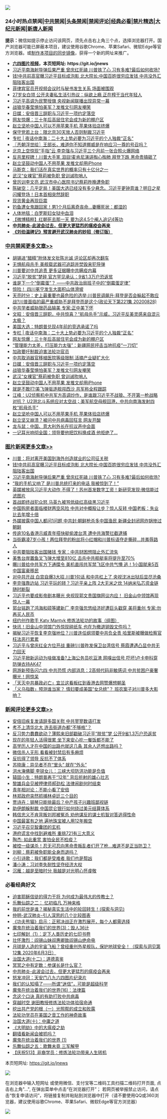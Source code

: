 ![](https://raw.githubusercontent.com/fqnews/bnews/master/64photo/fqnews-qr.jpg)

<div id="tt">
<h3>24小时热点禁闻|<a href="#%E4%B8%AD%E5%85%B1%E7%A6%81%E9%97%BB%E6%9B%B4%E5%A4%9A%E6%96%87%E7%AB%A0">中共禁闻</a>|<a href="#%E5%9B%BE%E7%89%87%E6%96%B0%E9%97%BB%E6%9B%B4%E5%A4%9A%E6%96%87%E7%AB%A0">头条禁闻</a>|<a href="#%E6%96%B0%E9%97%BB%E8%AF%84%E8%AE%BA%E6%9B%B4%E5%A4%9A%E6%96%87%E7%AB%A0">禁闻评论|<a href="#%E5%BF%85%E7%9C%8B%E7%BB%8F%E5%85%B8%E5%A5%BD%E6%96%87">经典必看|<a href="/video.md#%E7%A6%81%E7%89%87%E7%B2%BE%E9%80%89">禁片精选</a>|<a href="https://github.com/fqnews/djy/blob/master/gb/nf1351518.md#1">大纪元新闻</a>|<a href="https://github.com/fqnews/ntdtv/blob/master/gb/prog204.md#1">新唐人新闻</a></h3>
<div><b>提示：</b>微信如提示停止访问该网页，须先点击右上角三个点，选择浏览器打开。国产浏览器可能已屏蔽本项目，建议使用谷歌Chrome、苹果Safari、微软Edge等官方浏览器。或<a href="https://github.com/fqnews/bnews/blob/master/%E5%88%B6%E4%BD%9Cgit%E7%A6%81%E9%97%BB%E9%95%9C%E5%83%8F.md">制作本项目的同步镜像</a>，获得一个新的网址来推广。</div>
<ul>
<li><b><a href="http://d1.bdrive.tk/64.mp4" target="_blank">六四图片视频</a>，本页短网址: https://git.io/jnews</b></li>
<li><a href="/topimagenews/20200828/1387239.md">习近平南海射导弹后果严重 曾庆红死磕 川普铁了心 习有多难?最后如何收场?</a></li>
<li><a href="/topimagenews/20200828/1387286.md">钱!中共前高官曝习近平目标成泡影 北大院长:中国百姓很穷应发钱 中共没外汇阻陆客出国</a></li>
<li><a href="/baitai/20200828/1387234.md">菲律宾官员开视频会议时与秘书发生关系 场面被围观</a></li>
<li><a href="/funmedia/20200829/1387511.md">27岁女白领 公开夫妻私生活引热议：纵欲上瘾 正在榨干当代年轻人</a></li>
<li><a href="/comments/20200828/1387181.md">习近平高调为民警授旗 央视新闻联播出现异常一幕</a></li>
<li><a href="/cbnews/20200828/1387272.md">战狼华春莹惧怕美军？发推文引网友嘲笑</a></li>
<li><a href="/cbnews/20200828/1387273.md">日媒：安倍晋三辞职与习近平一项约定落空</a></li>
<li><a href="/cbnews/20200829/1387453.md">网友惊爆：三十年后高层住宅会成为新的棚户区</a></li>
<li><a href="/cbnews/20200828/1387165.md">赵立坚呛中国人可以不用苹果手机 苹果体验店挤爆</a></li>
<li><a href="/cnnews/20200829/1387455.md">保守党若上台：限北京30天放人否则制裁习近平</a></li>
<li><a href="/cbnews/20200829/1387480.md">专栏 | 夜话中南海：二十大上势必要为习近平的个人独裁“正名“</a></li>
<li><a href="/ssgc/20200829/1387450.md">〖兲朝浮世绘〗王部长，难道你不知道挪威是在响应习一尊的号召吗？</a></li>
<li><a href="/comments/20200828/1387226.md">北京上空惊现“手指”云 李克强与习近平三个月前一张合照火爆网络</a></li>
<li><a href="/cnnews/20200828/1387353.md">反共里程碑！川普大手笔 泪目!麦肯尼演讲掏心掏肺 拜登下跌 黑命贵搞砸了</a></li>
<li><a href="/cbnews/20200828/1387261.md">赵立坚鼓动中国人不用苹果 发推文却用iPhone</a></li>
<li><a href="/cnnews/20200829/1387477.md">马斯克：我们活在真实世界的概率只有十亿分之一</a></li>
<li><a href="/cbnews/20200828/1387271.md">武汉“女裸官”蔡莉被免职 曾训诫吹哨人</a></li>
<li><a href="/headline/20200828/1387219.md">曾厉训李文亮 武汉市中心医院书记蔡莉昨晚遭免职</a></li>
<li><a href="/bannedvideo/20200829/1387472.md">陈破空：几乎定局！美国大选已经没有多少悬念。习近平更钟意谁？明日之星闪耀登场！日本首相突然辞职</a></li>
<li><a href="/finance/20200828/1387185.md">现货黄金再现巨震</a></li>
<li><a href="/funmedia/20200829/1387494.md">钓鱼遭女鬼跟回家！男1个月后离奇丧命…妻曝死状：都湿的</a></li>
<li><a href="/renquan/xgmyd/20200828/1387196.md">人体地毯：白罗斯妇女狱中血泪</a></li>
<li><a href="/comments/20200828/1387275.md">【微博精粹】红朝死去那一天 要为这4.5个阉人追记4等功</a></li>
<li><b><a href="/comments/20200211/1275071.md" target="_blank">中共肺炎-此波会过去，但更大更猛烈的瘟疫会再来</a></b></li>
<li><b><a href="/comments/20200207/1272816.md" target="_blank">《刘伯温碑记》预言避开武汉肺炎的妙招（修订版）</a></b></li>
</ul>
</div>

<div class="catlist">
<h3><a href="/cbnews/" target="_blank">中共禁闻</a><span><a href="/cbnews/" target="_blank" rel="nofollow">更多文章>></a></span></h3>
<ul>
<li><a href="/cbnews/20200829/1387641.md" target="_blank">胡锡进“醋精”附体发文批陈光诚 评论区却再次翻车</a></li>
<li><a href="/cbnews/20200829/1387630.md" target="_blank">无惧航母杀手 美舰载武器可追踪并焚毁来犯导弹</a></li>
<li><a href="/cbnews/20200829/1387607.md" target="_blank">川普要对中共追责 更多证据曝中共瞒疫内幕</a></li>
<li><a href="/cbnews/20200829/1387606.md" target="_blank">习近平“脱贫”梦碎 官方罕见承认：9省1.3万户恐返贫</a></li>
<li><a href="/cbnews/20200829/1387603.md" target="_blank">谁是下一个“倒霉蛋”？ ——中共政治局班子中的“倒霉蛋定律”</a></li>
<li><a href="/cbnews/20200829/1387574.md" target="_blank">惊险！ 四川冕宁发生大面积山体滑坡</a></li>
<li><a href="/cbnews/20200829/1387570.md" target="_blank">天亮时分：史上最重要也最危险的选举;川普民调飙升;拜登是否会躲起不敢应战?川普面临的最严重威胁不是拜登而是这个(政论天下第221集 20200828)</a></li>
<li><a href="/cbnews/20200829/1387520.md" target="_blank">中共学者威胁限药品输美 专家:正中美下怀</a></li>
<li><a href="/cbnews/20200829/1387513.md" target="_blank">文昭：安倍晋三辞职，中共惊喜？“航母杀手”示威，习近平反美灵感来自混元太极？</a></li>
<li><a href="/cbnews/20200829/1387486.md" target="_blank">美国大选：特朗普兑现4年前的竞选承诺了吗</a></li>
<li><a href="/cbnews/20200829/1387480.md" target="_blank">专栏 | 夜话中南海：二十大上势必要为习近平的个人独裁“正名“</a></li>
<li><a href="/cbnews/20200829/1387453.md" target="_blank">网友惊爆：三十年后高层住宅会成为新的棚户区</a></li>
<li><a href="/cbnews/20200829/1387433.md" target="_blank">“管理能力太差，打压能力太强”：新疆网民抨击当地抗疫“一刀切”</a></li>
<li><a href="/cbnews/20200828/1387198.md" target="_blank">加政要吁制裁迫害法轮功官员</a></li>
<li><a href="/cbnews/20200828/1387199.md" target="_blank">中共取消器官移植医院等级限制 活摘产业疑扩大化</a></li>
<li><a href="/cbnews/20200828/1387273.md" target="_blank">日媒：安倍晋三辞职与习近平一项约定落空</a></li>
<li><a href="/cbnews/20200828/1387272.md" target="_blank">战狼华春莹惧怕美军？发推文引网友嘲笑</a></li>
<li><a href="/cbnews/20200828/1387271.md" target="_blank">武汉“女裸官”蔡莉被免职 曾训诫吹哨人</a></li>
<li><a href="/cbnews/20200828/1387261.md" target="_blank">赵立坚鼓动中国人不用苹果 发推文却用iPhone</a></li>
<li><a href="/cbnews/20200828/1387207.md" target="_blank">就是不敢打!美飞弹驱逐舰闯西沙 共军称全程跟踪</a></li>
<li><a href="/cbnews/20200828/1387202.md" target="_blank">江峰：U2侦察机中共军方高调炒作，是谁跟习近平不战狼、不开第一枪战略对抗？ U2测北斗系统应对太空战；美军航空母舰回港，中共向南海发射四枚“航母杀手”</a></li>
<li><a href="/cbnews/20200828/1387165.md" target="_blank">赵立坚呛中国人可以不用苹果手机 苹果体验店挤爆</a></li>
<li><a href="/cbnews/20200828/1387155.md" target="_blank">赵立坚又崩溃？被问中共病毒回狂言 网友开酸</a></li>
<li><a href="/cbnews/20200828/1387099.md" target="_blank">龙与鼠：中国、意大利外长在抗议声中会面</a></li>
<li><a href="/cbnews/20200828/1387086.md" target="_blank">一记耳光响彻全国：领导要他把饮料换成酒 他拒绝了&#8230;</a></li>

</ul>
</div>
<div class="catlist">
<h3><a href="/topimagenews/" target="_blank">图片新闻</a><span><a href="/topimagenews/" target="_blank" rel="nofollow">更多文章>></a></span></h3>
<ul>
<li><a href="/topimagenews/20200829/1387452.md" target="_blank">川普：将对离开美国到海外创造就业的公司征关税</a></li>
<li><a href="/topimagenews/20200828/1387286.md" target="_blank">钱!中共前高官曝习近平目标成泡影 北大院长:中国百姓很穷应发钱 中共没外汇阻陆客出国</a></li>
<li><a href="/topimagenews/20200828/1387239.md" target="_blank">习近平南海射导弹后果严重 曾庆红死磕 川普铁了心 习有多难?最后如何收场?</a></li>
<li><a href="/topimagenews/20200828/1387154.md" target="_blank">“我的手机又响了 是川普总统打来的电话 我被惊到了！”</a></li>
<li><a href="/topimagenews/20200827/1386825.md" target="_blank">英媒被放风习近平大动作 不得了！苏州首发数字工资！新研究发现:微信能过滤图片</a></li>
<li><a href="/topimagenews/20200827/1386824.md" target="_blank">首战即终战犯众怒 马英九被骂低级红高级黑习近平</a></li>
<li><a href="/topimagenews/20200827/1386771.md" target="_blank">中国购房者面临楼财两空风险 中共对中概股让步？惊人反转 中国老板：失业比去年增十倍</a></li>
<li><a href="/topimagenews/20200827/1386697.md" target="_blank">外媒披露中国人都问1问题 中共封:朝鲜枪杀多中国渔民 新疆全封闭网炸锅惨过朝鲜</a></li>
<li><a href="/topimagenews/20200827/1386650.md" target="_blank">传逾10名香港示威青年搭快艇偷渡台湾 遭中共海警拦截逮捕</a></li>
<li><a href="/topimagenews/20200827/1386649.md" target="_blank">当街霸凌7岁小孩！两位拜登的粉丝将小红帽和川普标语夺走撕碎…并羞辱路人</a></li>
<li><a href="/topimagenews/20200827/1386619.md" target="_blank">中共要阻陆客出国赌钱 专家：中共财困想阻止外汇流失</a></li>
<li><a href="/topimagenews/20200827/1386557.md" target="_blank">美售台岸置鱼叉飞弹大增至810亿 击杀中共舰艇率将提升至70%</a></li>
<li><a href="/topimagenews/20200827/1386288.md" target="_blank">曝川普给中共军方下通牒令 美机直闯共军禁飞区中共气懵 逃！1小国就来5百中国富豪移民</a></li>
<li><a href="/topimagenews/20200826/1386183.md" target="_blank">对中共开战 白宫自爆3大招 川普1句话 和中共杠上了 央视沈冰出狱后显尽沧桑</a></li>
<li><a href="/topimagenews/20200826/1386158.md" target="_blank">李克强靠边站 习近平玩的转？习近平亲上阵 2大无米之炊 14纳米弘芯资金链随时断裂</a></li>
<li><a href="/topimagenews/20200825/1385728.md" target="_blank">习近平也要成影帝剧本曝光 央视现郭文贵国旗网议内应！ 旧金山中领馆再现惊人一幕</a></li>
<li><a href="/topimagenews/20200825/1385626.md" target="_blank">郭台铭跑了鸿海和硕等建新厂 李克强忽悠经济好遭巨头戳穿 美将重创 专家:勿再买人民币</a></li>
<li><a href="/comments/20200825/1385430.md" target="_blank">纽约创作歌手 Katy Mantyk 修炼法轮功的故事（组图）</a></li>
<li><a href="/topimagenews/20200825/1385377.md" target="_blank">快讯！旧金山中领馆门外惊现碎纸车 也在为撤退销毁文件吗？</a></li>
<li><a href="/topimagenews/20200824/1385240.md" target="_blank">揭秘习近平恢复李克强地位？川普连任纲领要中共负全责 哈里斯被曝做检察官枉法恶行累累</a></li>
<li><a href="/topimagenews/20200824/1385155.md" target="_blank">习近平与曾庆红全方位开战 重磅!川普昨发保卫台湾信号 蔡霞遭遇凸显中共无力回天</a></li>
<li><a href="/topimagenews/20200824/1385133.md" target="_blank">习近平掀新运动为啥做准备?上海公务员吃豆渣 网嗅出信号 吓坏!卢卡申科穿防弹衣持AK47</a></li>
<li><a href="/topimagenews/20200823/1384619.md" target="_blank">网游新预告闪六四 中共恐慌 内部消息：2高频代码非敏感词 中共贫困户豪奢曝光！网惊呆</a></li>
<li><a href="/topimagenews/20200823/1384618.md" target="_blank">「天灭中共暴政必亡」宜兰这看板红到香港去网赞爆想朝圣</a></li>
<li><a href="/topimagenews/20200823/1384594.md" target="_blank">「义乌指数」预测谁当家？ 情妇要成美国“女总统”？ 班农案子对川普多大影响？</a></li>

</ul>
</div>
<div class="catlist">
<h3><a href="/comments/" target="_blank">新闻评论</a><span><a href="/comments/" target="_blank" rel="nofollow">更多文章>></a></span></h3>
<ul>
<li><a href="/comments/20200829/1387643.md" target="_blank">安倍旧疾复发请辞多国关慰 中共寥寥数语打发</a></li>
<li><a href="/comments/20200829/1387631.md" target="_blank">考不上清华北大 连去街道办都“不够格”？</a></li>
<li><a href="/comments/20200829/1387604.md" target="_blank">反习势力蠢蠢欲动？薄熙来旧部戳破习近平“脱贫”梦 公开9省1.3万户恐返贫</a></li>
<li><a href="/comments/20200829/1387602.md" target="_blank">现在的年轻人活得很累 坐下来安心吃一餐饭都不能了</a></li>
<li><a href="/comments/20200829/1387601.md" target="_blank">高学历人才在中国的出路也就这几条 其余人还想出路吗？</a></li>
<li><a href="/comments/20200829/1387600.md" target="_blank">微信杀人无形 看看被封禁后有多麻烦</a></li>
<li><a href="/comments/20200829/1387599.md" target="_blank">反抗得了领导 反抗不了体系</a></li>
<li><a href="/comments/20200829/1387598.md" target="_blank">苏晓康：异见者不在“里头” 就在“外头”</a></li>
<li><a href="/comments/20200829/1387586.md" target="_blank">洪水淹佛脚 李锐女儿：三峡大坝防洪功能是负值</a></li>
<li><a href="/comments/20200829/1387583.md" target="_blank">辕固小生：特朗普再干“12年” 背后折射的雄心壮志</a></li>
<li><a href="/comments/20200829/1387582.md" target="_blank">黎雄兵会见被押律师郝劲松 法律闹剧何时结束</a></li>
<li><a href="/comments/20200829/1387581.md" target="_blank">青年相对论：不能小看了安倍</a></li>
<li><a href="/comments/20200829/1387580.md" target="_blank">林郑政府突然抓捕林卓廷三个目的</a></li>
<li><a href="/comments/20200829/1387579.md" target="_blank">贾诗卉：钢琴只能排最后？中产孩子兴趣班鄙视链</a></li>
<li><a href="/comments/20200829/1387578.md" target="_blank">助伊朗躲制裁 中国昆仑银行如何绕过美元结算体系</a></li>
<li><a href="/comments/20200829/1387569.md" target="_blank">韩信忠义不肯背叛刘邦被冤杀 劝他谋反的谋士机智对答逃得性命</a></li>
<li><a href="/comments/20200829/1387563.md" target="_blank">中国最富有之地 遍地珠宝被人用12年搬空</a></li>
<li><a href="/comments/20200829/1387562.md" target="_blank">习近平召见智囊团的玄机</a></li>
<li><a href="/comments/20200829/1387561.md" target="_blank">港府谎言中找到避难所 重挑721有三大意义</a></li>
<li><a href="/comments/20200829/1387548.md" target="_blank">陶杰: 如此重赏 害怕全民不检疫？</a></li>
<li><a href="/comments/20200829/1387547.md" target="_blank">被控一级谋杀！忍无可忍向黑命贵叛乱者们开了枪…难道不是正当防卫？</a></li>
<li><a href="/comments/20200829/1387546.md" target="_blank">刘柳：蔡莉被免职能全身而退吗？</a></li>
<li><a href="/comments/20200829/1387545.md" target="_blank">小引诗歌：我们都是受难者 我们也是帮凶</a></li>
<li><a href="/comments/20200829/1387537.md" target="_blank">潘小涛：习对李失耐性坚夺经济大权</a></li>
<li><a href="/comments/20200829/1387536.md" target="_blank">沉雁：越是至暗时分 我越是对光明心怀虔敬</a></li>

</ul>
</div>

<div class="catlist">
<h3>必看经典好文</h3>
<ul>
<li><a href="/comments/20200622/1346846.md" target="_blank">迫害耶稣信徒的得力干将  为何成为最伟大的传教士？</a></li>
<li><a href="/tculture/20170711/790081.md" target="_blank">乐舞仙踪之二： 忆初临凡 万神来格</a></li>
<li><a href="/comments/20200715/1359453.md" target="_blank">我的前世是谁？揭秘真实生活中的轮回转生！(探索与洞见)</a></li>
<li><a href="/comments/20200620/1347687.md" target="_blank">仲明-武汉肺炎-引人深思的几个比较图表</a></li>
<li><a href="/comments/20200308/1290182.md" target="_blank">《功夫熊猫》启示：正邪决战正在激烈展开，每个人都需选择</a></li>
<li><a href="/topimagenews/20180521/945342.md" target="_blank">魔鬼在统治着我们的世界(3)：毁人36计</a></li>
<li><a href="/comments/20200816/1381021.md" target="_blank">七印解封（1）：定下人类历史的七印书卷</a></li>
<li><a href="/cbnews/20200727/1366904.md" target="_blank">壮怀激烈：阎锡山妹阎惠卿致阎锡山绝命电</a></li>
<li><a href="/comments/20200712/1359456.md" target="_blank">月球是人造的宇宙飞船？曾经重创外星舰队，保护地球安全！（探索与洞见第12集 2020年6月3日）</a></li>
<li><a href="/cbnews/20180318/916241.md" target="_blank">治国大道(十二)：道德真鉴</a></li>
<li><a href="/tculture/20200812/1378929.md" target="_blank">冥冥之中有定数：参谋长是什么官？</a></li>
<li><a href="/comments/20200211/1275071.md" target="_blank">中共肺炎-此波会过去，但更大更猛烈的瘟疫会再来</a></li>
<li><a href="/comments/20200604/783200.md" target="_blank">怒发冲冠：天安门八九六四图片纪录片</a></li>
<li><a href="/sohnews/20161029/607205.md" target="_blank">我们的认知塌了——所谓“迷信”，可能是超级科学</a></li>
<li><a href="/topimagenews/20180615/958090.md" target="_blank">魔鬼在统治着我们的世界(16)：法律篇</a></li>
<li><a href="/comments/20200707/1357090.md" target="_blank">念这个口诀 真的有助打败中共病毒</a></li>
<li><a href="/comments/20200511/1322384.md" target="_blank">穿越时空 谢田教授修炼法轮功体验宿命通</a></li>
<li><a href="/comments/20200629/1352460.md" target="_blank">挖出共产党的根（一）光照帮的成立和败露</a></li>
<li><a href="/comments/20200511/1326751.md" target="_blank">法轮功学员在美国之音工作的神奇故事</a></li>
<li><a href="/cbnews/20180316/915423.md" target="_blank">治国大道(十)：中庸之道</a></li>
<li><a href="/comments/20200203/1269785.md" target="_blank">《大明劫》中的大瘟疫之劫</a></li>
<li><a href="/fanqiang/20200616/1345793.md" target="_blank">翻墙看新闻会被抓吗？</a></li>
<li><a href="/topimagenews/20180519/944624.md" target="_blank">魔鬼在统治着我们的世界 (1)</a></li>
<li><a href="/tculture/20170715/791820.md" target="_blank">乐舞仙踪之五：歌舞未竟 三军解甲</a></li>
<li><a href="/cbnews/20200518/1330564.md" target="_blank">【庆祝513】非裔学员：修炼法轮功带来人生转机</a></li>

</ul>
</div>

本页短网址: https://git.io/jnews

![](https://raw.githubusercontent.com/fqnews/bnews/master/64photo/fqnews-qr.jpg)

在浏览器中输入短网址 或使用微信、支付宝等二维码工具扫描二维码打开页面, 点击右上角"...", 在弹出菜单中点击“在浏览器打开”； 若网页被举报禁止访问，请点击“恢复申请访问”，将链接复制并粘贴到浏览器中打开（请不要使用QQ或360浏览器，建议使用谷歌Chrome、苹果Safari、微软Edge等官方浏览器）

![](https://raw.githubusercontent.com/fqnews/bnews/master/64photo/wx.jpg)